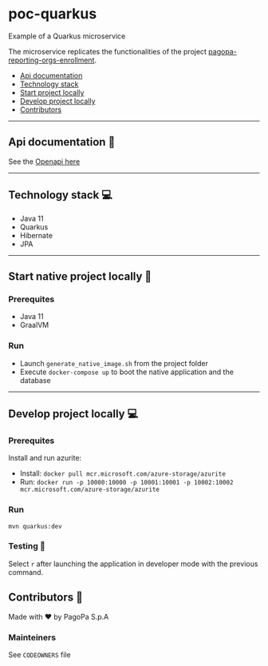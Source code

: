 # poc-quarkus

Example of a Quarkus microservice

The microservice replicates the functionalities of the project [pagopa-reporting-orgs-enrollment](https://github.com/pagopa/pagopa-reporting-orgs-enrollment).

- [Api documentation](#api-documentation-📖)
- [Technology stack](#technology-stack-💻)
- [Start project locally](#start-project-locally-🚀)
- [Develop project locally](#develop-project-locally-💻)
- [Contributors](#contributors-👥)

---

## Api documentation 📖

See the [Openapi here](https://github.com/pagopa/poc-quarkus/openapi/openapi.json)

---

## Technology stack 💻
- Java 11
- Quarkus
- Hibernate
- JPA

---

## Start native project locally 🚀

### Prerequites
- Java 11
- GraalVM 
### Run
- Launch `generate_native_image.sh` from the project folder
- Execute `docker-compose up` to boot the native application and the database
---

## Develop project locally 💻

### Prerequites
Install and run azurite:
- Install: `docker pull mcr.microsoft.com/azure-storage/azurite`
- Run: `docker run -p 10000:10000 -p 10001:10001 -p 10002:10002 mcr.microsoft.com/azure-storage/azurite`
### Run
`mvn quarkus:dev`
### Testing 🧪
Select `r` after launching the application in developer mode with the previous command. 


## Contributors 👥

Made with ❤️ by PagoPa S.p.A

### Mainteiners

See `CODEOWNERS` file


